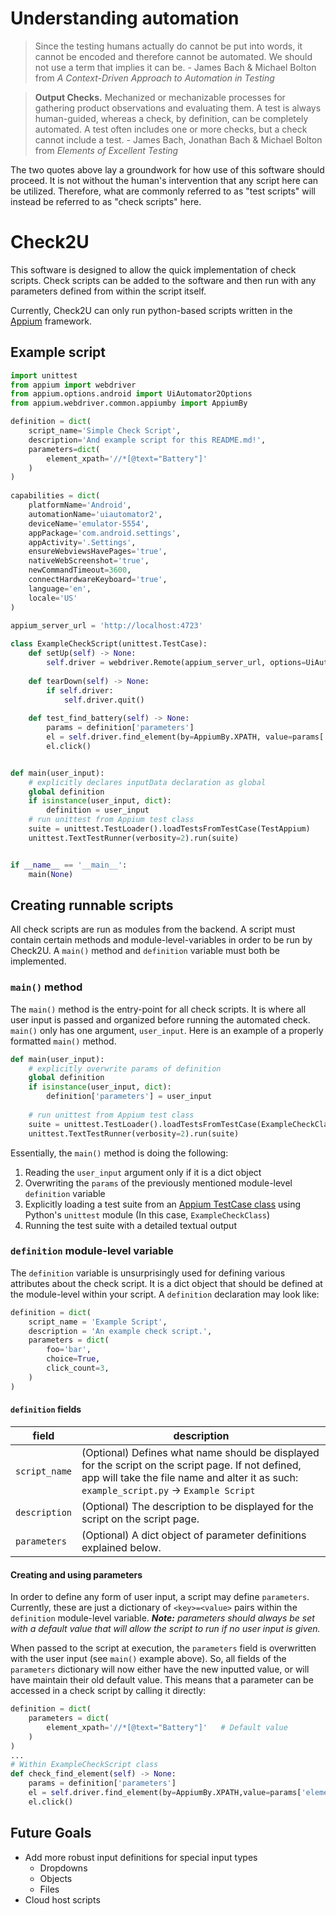 ﻿
# Understanding automation
> Since the testing humans actually do cannot be put into words, it cannot be encoded and therefore cannot be automated. We should not use a term that implies it can be.   - James Bach & Michael Bolton from *A Context-Driven Approach to Automation in Testing*

> **Output Checks.** Mechanized or mechanizable processes for gathering product observations and evaluating them. A test is always human-guided, whereas a check, by definition, can be completely automated. A test often includes one or more checks, but a check cannot include a test.   - James Bach, Jonathan Bach & Michael Bolton from *Elements of Excellent Testing*

The two quotes above lay a groundwork for how use of this software should proceed. It is not without the human's intervention that any script here can be utilized. Therefore, what are commonly referred to as "test scripts" will instead be referred to as "check scripts" here.

# Check2U
This software is designed to allow the quick implementation of check scripts. Check scripts can be added to the software and then run with any parameters defined from within the script itself. 

Currently, Check2U can only run python-based scripts written in the [Appium](https://appium.io/docs/en/latest/) framework.

## Example script

```python
import unittest
from appium import webdriver  
from appium.options.android import UiAutomator2Options  
from appium.webdriver.common.appiumby import AppiumBy

definition = dict(
	script_name='Simple Check Script',
	description='And example script for this README.md!',
	parameters=dict(
		element_xpath='//*[@text="Battery"]'
	)
)  
  
capabilities = dict(  
    platformName='Android',  
    automationName='uiautomator2',  
    deviceName='emulator-5554',  
    appPackage='com.android.settings',  
    appActivity='.Settings',  
    ensureWebviewsHavePages='true',  
    nativeWebScreenshot='true',  
    newCommandTimeout=3600,  
    connectHardwareKeyboard='true',  
    language='en',  
    locale='US'  
)  
  
appium_server_url = 'http://localhost:4723'

class ExampleCheckScript(unittest.TestCase):  
    def setUp(self) -> None:  
        self.driver = webdriver.Remote(appium_server_url, options=UiAutomator2Options().load_capabilities(capabilities))  
  
    def tearDown(self) -> None:  
        if self.driver:  
            self.driver.quit()  
  
    def test_find_battery(self) -> None:
	    params = definition['parameters']
        el = self.driver.find_element(by=AppiumBy.XPATH, value=params['element_xpath'])  
        el.click()


def main(user_input):  
    # explicitly declares inputData declaration as global  
    global definition
    if isinstance(user_input, dict):  
        definition = user_input
    # run unittest from Appium test class  
    suite = unittest.TestLoader().loadTestsFromTestCase(TestAppium)  
    unittest.TextTestRunner(verbosity=2).run(suite)


if __name__ == '__main__':  
    main(None)
```

## Creating runnable scripts
All check scripts are run as modules from the backend. A script must contain certain methods and module-level-variables in order to be run by Check2U. A `main()` method and `definition` variable must both be implemented.

### `main()` method
The `main()` method is the entry-point for all check scripts. It is where all user input is passed and organized before running the automated check. `main()` only has one argument, `user_input`. Here is an example of a properly formatted `main()` method.

```python
def main(user_input):
	# explicitly overwrite params of definition
	global definition
	if isinstance(user_input, dict):
        definition['parameters'] = user_input
    
    # run unittest from Appium test class  
    suite = unittest.TestLoader().loadTestsFromTestCase(ExampleCheckClass)  
	unittest.TextTestRunner(verbosity=2).run(suite)
```
Essentially, the `main()` method is doing the following:

 1. Reading the `user_input` argument only if it is a dict object
 2. Overwriting the `params` of the previously mentioned module-level `definition` variable
 3. Explicitly loading a test suite from an [Appium TestCase class](https://appium.io/docs/en/latest/quickstart/test-py/) using Python's `unittest` module (In this case, `ExampleCheckClass`)
 4. Running the test suite with a detailed textual output

### `definition` module-level variable
The `definition` variable is unsurprisingly used for defining various attributes about the check script. It is a dict object that should be defined at the module-level within your script. A `definition` declaration may look like:
```python
definition = dict(  
	script_name = 'Example Script',
	description = 'An example check script.',
	parameters = dict(
		foo='bar',
		choice=True,
		click_count=3,
	)
)
```
#### `definition` fields
| field | description |
|--|--|
| `script_name` | (Optional) Defines what name should be displayed for the script on the script page. If not defined, app will take the file name and alter it as such: `example_script.py` -> `Example Script` |
| `description` | (Optional) The description to be displayed for the script on the script page. |
| `parameters` | (Optional) A dict object of parameter definitions explained below. |

#### Creating and using parameters
In order to define any form of user input, a script may define `parameters`. Currently, these are just a dictionary of `<key>=<value>` pairs within the `definition` module-level variable. ***Note:** parameters should always be set with a default value that will allow the script to run if no user input is given.*

When passed to the script at execution, the `parameters` field is overwritten with the user input (see `main()` example above). So, all fields of the `parameters` dictionary will now either have the new inputted value, or will have maintain their old default value. This means that a parameter can be accessed in a check script by calling it directly:
```python
definition = dict(
	parameters = dict(
		element_xpath='//*[@text="Battery"]'   # Default value
	)
)
...
# Within ExampleCheckScript class
def check_find_element(self) -> None:
	params = definition['parameters']
	el = self.driver.find_element(by=AppiumBy.XPATH,value=params['element_xpath'])
	el.click()
```

## Future Goals

 - Add more robust input definitions for special input types
	 - Dropdowns
	 - Objects
	 - Files
- Cloud host scripts

